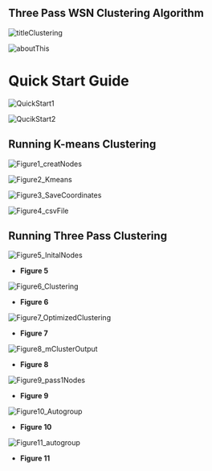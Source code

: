 ## Three Pass WSN Clustering Algorithm

![titleClustering](https://github.com/user-attachments/assets/51e8473c-ef65-4ced-9a2f-19d5b84410fa)


![aboutThis](https://github.com/user-attachments/assets/671bb88e-9a4b-400b-86a0-e4223813a9c8)

# Quick Start Guide


![QuickStart1](https://github.com/user-attachments/assets/a2b1791a-f221-424d-ae98-6de920cb4e8c)



![QucikStart2](https://github.com/user-attachments/assets/1a72bb36-d332-47f7-92f9-80c9dbcf2548)



## Running K-means Clustering
![Figure1_creatNodes](https://github.com/user-attachments/assets/f6618e07-4bb2-4dd9-8714-6138df2ab30f)


![Figure2_Kmeans](https://github.com/user-attachments/assets/05861663-eefd-4b47-9ee6-e79d25609070)



![Figure3_SaveCoordinates](https://github.com/user-attachments/assets/d794579a-1651-4455-944c-7c03424ab666)



![Figure4_csvFile](https://github.com/user-attachments/assets/25aa5701-6c56-495a-8a3a-1ac97cef1798)


## Running Three Pass Clustering


![Figure5_InitalNodes](https://github.com/user-attachments/assets/0bf333b7-7115-49dd-9897-8b9bf5e53e4c)

* **Figure 5** 


![Figure6_Clustering](https://github.com/user-attachments/assets/cd7c9c3d-a55c-4419-ab1a-64b8b9dd10ea)


* **Figure 6**


![Figure7_OptimizedClustering](https://github.com/user-attachments/assets/c28dcae0-37a6-4d04-b4bb-087f7e15e3ac)


* **Figure 7**

![Figure8_mClusterOutput](https://github.com/user-attachments/assets/3dfad87f-9b7f-44a3-8236-3dede6474c8f)

* **Figure 8**

![Figure9_pass1Nodes](https://github.com/user-attachments/assets/91b7b06b-d918-4521-b1c3-0bd79ec21593)

* **Figure 9**


![Figure10_Autogroup](https://github.com/user-attachments/assets/36af80df-7f94-44a7-883b-7dd6a568d6ba)


* **Figure 10**



![Figure11_autogroup](https://github.com/user-attachments/assets/13c894a1-5ed4-4bcf-9711-329928cc462c)


* **Figure 11**








